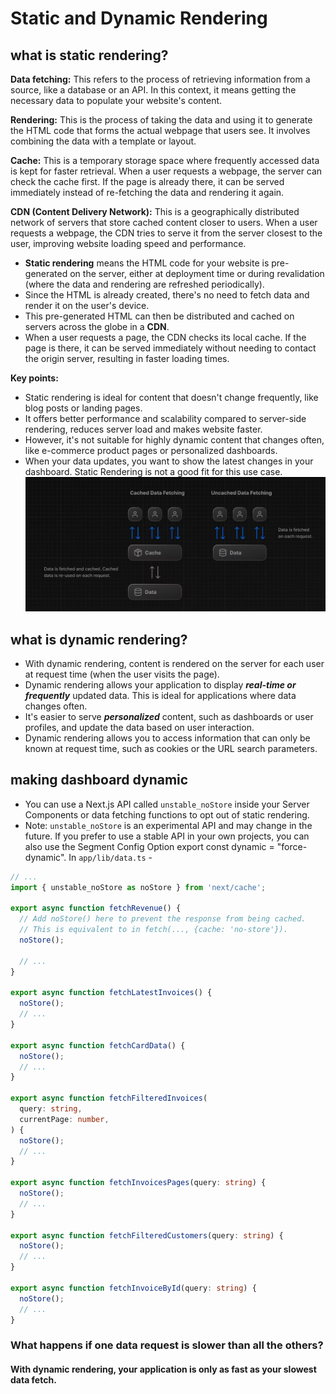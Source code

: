 # Static and Dynamic Rendering

## what is static rendering?

**Data fetching:** This refers to the process of retrieving information from a source, like a database or an API. In this context, it means getting the necessary data to populate your website's content.

**Rendering:** This is the process of taking the data and using it to generate the HTML code that forms the actual webpage that users see. It involves combining the data with a template or layout.

**Cache:** This is a temporary storage space where frequently accessed data is kept for faster retrieval. When a user requests a webpage, the server can check the cache first. If the page is already there, it can be served immediately instead of re-fetching the data and rendering it again.

**CDN (Content Delivery Network):** This is a geographically distributed network of servers that store cached content closer to users. When a user requests a webpage, the CDN tries to serve it from the server closest to the user, improving website loading speed and performance.

- **Static rendering** means the HTML code for your website is pre-generated on the server, either at deployment time or during revalidation (where the data and rendering are refreshed periodically).
- Since the HTML is already created, there's no need to fetch data and render it on the user's device.
- This pre-generated HTML can then be distributed and cached on servers across the globe in a **CDN**.
- When a user requests a page, the CDN checks its local cache. If the page is there, it can be served immediately without needing to contact the origin server, resulting in faster loading times.

**Key points:**

- Static rendering is ideal for content that doesn't change frequently, like blog posts or landing pages.
- It offers better performance and scalability compared to server-side rendering, reduces server load and makes website faster.
- However, it's not suitable for highly dynamic content that changes often, like e-commerce product pages or personalized dashboards.
- When your data updates, you want to show the latest changes in your dashboard. Static Rendering is not a good fit for this use case.
  ![static rendering](./Images/staticR.png)

## what is dynamic rendering?

- With dynamic rendering, content is rendered on the server for each user at request time (when the user visits the page).
- Dynamic rendering allows your application to display **_real-time or frequently_** updated data. This is ideal for applications where data changes often.
- It's easier to serve **_personalized_** content, such as dashboards or user profiles, and update the data based on user interaction.
- Dynamic rendering allows you to access information that can only be known at request time, such as cookies or the URL search parameters.

## making dashboard dynamic

- You can use a Next.js API called `unstable_noStore` inside your Server Components or data fetching functions to opt out of static rendering.
- Note: `unstable_noStore` is an experimental API and may change in the future. If you prefer to use a stable API in your own projects, you can also use the Segment Config Option export const dynamic = "force-dynamic".
  In `app/lib/data.ts` -

```ts
// ...
import { unstable_noStore as noStore } from 'next/cache';

export async function fetchRevenue() {
  // Add noStore() here to prevent the response from being cached.
  // This is equivalent to in fetch(..., {cache: 'no-store'}).
  noStore();

  // ...
}

export async function fetchLatestInvoices() {
  noStore();
  // ...
}

export async function fetchCardData() {
  noStore();
  // ...
}

export async function fetchFilteredInvoices(
  query: string,
  currentPage: number,
) {
  noStore();
  // ...
}

export async function fetchInvoicesPages(query: string) {
  noStore();
  // ...
}

export async function fetchFilteredCustomers(query: string) {
  noStore();
  // ...
}

export async function fetchInvoiceById(query: string) {
  noStore();
  // ...
}
```

### What happens if one data request is slower than all the others?

#### With dynamic rendering, your application is only as fast as your slowest data fetch.